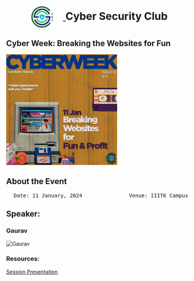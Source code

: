 <h1 align="center">
    <a href="https://github.com/CSYClubIIITK/ClubVault">
        <img src="https://raw.githubusercontent.com/CSYClubIIITK/ClubVault/main/Logo.png" valign="middle" height="58" alt="CSY logo" />
    </a>
    <span valign="middle">
        Cyber Security Club
    </span>
</h1>

<h2>Cyber Week: Breaking the Websites for Fun</h2>
<section>
    <div class="container container1">
        <div class="content">
            <img class="banner" src="breaking_websites.jpeg" alt="Breaking the Websites for Fun" style="height:300px;">
            <br>
            <h2>About the Event</h2>
            <p><pre><center> Date: 11 January, 2024               Venue: IIITK Campus</center></pre></p>

            
 <h2>Speaker:</h2>
 <h3>Gaurav</h3>
    <img src="../../Cyber Security Club Introductory Session/gaurav.JPG" float="left" height="150" alt="Gaurav" />
            

### Resources:

[Session Presentation]()